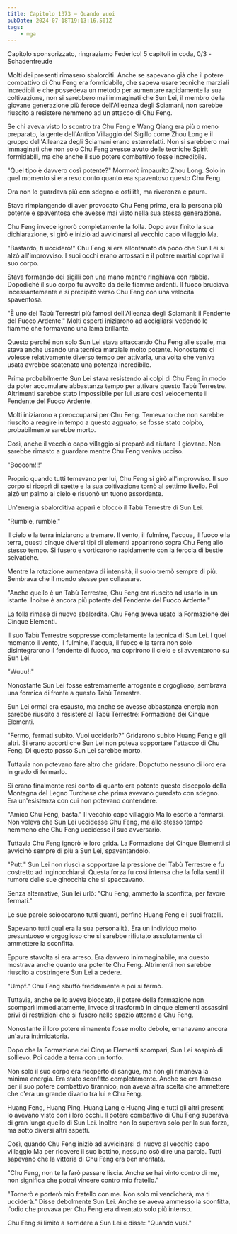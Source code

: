 ```yaml
---
title: Capitolo 1373 – Quando vuoi
pubDate: 2024-07-18T19:13:16.501Z
tags:
    - mga
---
```



Capitolo sponsorizzato, ringraziamo Federico!
5 capitoli in coda, 0/3
-Schadenfreude


Molti dei presenti rimasero sbalorditi. Anche se sapevano già che il potere combattivo di Chu Feng era formidabile, che sapeva usare tecniche marziali incredibili e che possedeva un metodo per aumentare rapidamente la sua coltivazione, non si sarebbero mai immaginati che Sun Lei, il membro della giovane generazione più feroce dell'Alleanza degli Sciamani, non sarebbe riuscito a resistere nemmeno ad un attacco di Chu Feng.


Se chi aveva visto lo scontro tra Chu Feng e Wang Qiang era più o meno preparato, la gente dell'Antico Villaggio del Sigillo come Zhou Long e il gruppo dell'Alleanza degli Sciamani erano esterrefatti. Non si sarebbero mai immaginati che non solo Chu Feng avesse avuto delle tecniche Spirit formidabili, ma che anche il suo potere combattivo fosse incredibile.


"Quel tipo è davvero così potente?" Mormorò impaurito Zhou Long. Solo in quel momento si era reso conto quanto era spaventoso questo Chu Feng.


Ora non lo guardava più con sdegno e ostilità, ma riverenza e paura.


Stava rimpiangendo di aver provocato Chu Feng prima, era la persona più potente e spaventosa che avesse mai visto nella sua stessa generazione.


Chu Feng invece ignorò completamente la folla. Dopo aver finito la sua dichiarazione, si girò e iniziò ad avvicinarsi al vecchio capo villaggio Ma.


"Bastardo, ti ucciderò!" Chu Feng si era allontanato da poco che Sun Lei si alzò all'improvviso. I suoi occhi erano arrossati e il potere martial copriva il suo corpo.


Stava formando dei sigilli con una mano mentre ringhiava con rabbia. Dopodiché il suo corpo fu avvolto da delle fiamme ardenti. Il fuoco bruciava incessantemente e si precipitò verso Chu Feng con una velocità spaventosa.


"È uno dei Tabù Terrestri più famosi dell'Alleanza degli Sciamani: il Fendente del Fuoco Ardente." Molti esperti iniziarono ad accigliarsi vedendo le fiamme che formavano una lama brillante.


Questo perché non solo Sun Lei stava attaccando Chu Feng alle spalle, ma stava anche usando una tecnica marziale molto potente. Nonostante ci volesse relativamente diverso tempo per attivarla, una volta che veniva usata avrebbe scatenato una potenza incredibile.


 Prima probabilmente Sun Lei stava resistendo ai colpi di Chu Feng in modo da poter accumulare abbastanza tempo per attivare questo Tabù Terrestre. Altrimenti sarebbe stato impossibile per lui usare così velocemente il Fendente del Fuoco Ardente.


Molti iniziarono a preoccuparsi per Chu Feng. Temevano che non sarebbe riuscito a reagire in tempo a questo agguato, se fosse stato colpito, probabilmente sarebbe morto.


Così, anche il vecchio capo villaggio si preparò ad aiutare il giovane. Non sarebbe rimasto a guardare mentre Chu Feng veniva ucciso.


"Boooom!!!"


Proprio quando tutti temevano per lui, Chu Feng si girò all'improvviso. Il suo corpo si ricoprì di saette e la sua coltivazione tornò al settimo livello. Poi alzò un palmo al cielo e risuonò un tuono assordante.


Un'energia sbalorditiva apparì e bloccò il Tabù Terrestre di Sun Lei.


"Rumble, rumble."


Il cielo e la terra iniziarono a tremare. Il vento, il fulmine, l'acqua, il fuoco e la terra, questi cinque diversi tipi di elementi apparirono sopra Chu Feng allo stesso tempo. Si fusero e vorticarono rapidamente con la ferocia di bestie selvatiche.


Mentre la rotazione aumentava di intensità, il suolo tremò sempre di più. Sembrava che il mondo stesse per collassare.


"Anche quello è un Tabù Terrestre, Chu Feng era riuscito ad usarlo in un istante. Inoltre è ancora più potente del Fendente del Fuoco Ardente."


La folla rimase di nuovo sbalordita. Chu Feng aveva usato la Formazione dei Cinque Elementi.


Il suo Tabù Terrestre soppresse completamente la tecnica di Sun Lei. I quel momento il vento, il fulmine, l'acqua, il fuoco e la terra non solo disintegrarono il fendente di fuoco, ma coprirono il cielo e si avventarono su Sun Lei.


"Wuuu!!"


Nonostante Sun Lei fosse estremamente arrogante e orgoglioso, sembrava una formica di fronte a questo Tabù Terrestre.


Sun Lei ormai era esausto, ma anche se avesse abbastanza energia non sarebbe riuscito a resistere al Tabù Terrestre: Formazione dei Cinque Elementi.


"Fermo, fermati subito. Vuoi ucciderlo?" Gridarono subito Huang Feng e gli altri. Si erano accorti che Sun Lei non poteva sopportare l'attacco di Chu Feng. Di questo passo Sun Lei sarebbe morto.


Tuttavia non potevano fare altro che gridare. Dopotutto nessuno di loro era in grado di fermarlo.


Si erano finalmente resi conto di quanto era potente questo discepolo della Montagna del Legno Turchese che prima avevano guardato con sdegno. Era un'esistenza con cui non potevano contendere.


"Amico Chu Feng, basta." Il vecchio capo villaggio Ma lo esortò a fermarsi. Non voleva che Sun Lei uccidesse Chu Feng, ma allo stesso tempo nemmeno che Chu Feng uccidesse il suo avversario.


Tuttavia Chu Feng ignorò le loro grida. La Formazione dei Cinque Elementi si avvicinò sempre di più a Sun Lei, spaventandolo.


"Putt." Sun Lei non riuscì a sopportare la pressione del Tabù Terrestre e fu costretto ad inginocchiarsi. Questa forza fu così intensa che la folla sentì il rumore delle sue ginocchia che si spaccavano.


Senza alternative, Sun lei urlò: "Chu Feng, ammetto la sconfitta, per favore fermati."


Le sue parole scioccarono tutti quanti, perfino Huang Feng e i suoi fratelli.


Sapevano tutti qual era la sua personalità. Era un individuo molto presuntuoso e orgoglioso che si sarebbe rifiutato assolutamente di ammettere la sconfitta.


Eppure stavolta si era arreso. Era davvero inimmaginabile, ma questo mostrava anche quanto era potente Chu Feng. Altrimenti non sarebbe riuscito a costringere Sun Lei a cedere.


"Umpf." Chu Feng sbuffò freddamente e poi si fermò.


Tuttavia, anche se lo aveva bloccato, il potere della formazione non scomparì immediatamente, invece si trasformò in cinque elementi assassini privi di restrizioni che si fusero nello spazio attorno a Chu Feng.


Nonostante il loro potere rimanente fosse molto debole, emanavano ancora un'aura intimidatoria.


Dopo che la Formazione dei Cinque Elementi scomparì, Sun Lei sospirò di sollievo. Poi cadde a terra con un tonfo.


Non solo il suo corpo era ricoperto di sangue, ma non gli rimaneva la minima energia. Era stato sconfitto completamente. Anche se era famoso per il suo potere combattivo tirannico, non aveva altra scelta che ammettere che c'era un grande divario tra lui e Chu Feng.


Huang Feng, Huang Ping, Huang Lang e Huang Jing e tutti gli altri presenti lo avevano visto con i loro occhi. Il potere combattivo di Chu Feng superava di gran lunga quello di Sun Lei. Inoltre non lo superava solo per la sua forza, ma sotto diversi altri aspetti.


Così, quando Chu Feng iniziò ad avvicinarsi di nuovo al vecchio capo villaggio Ma per ricevere il suo bottino, nessuno osò dire una parola. Tutti sapevano che la vittoria di Chu Feng era ben meritata.


"Chu Feng, non te la farò passare liscia. Anche se hai vinto contro di me, non significa che potrai vincere contro mio fratello."


"Tornerò e porterò mio fratello con me. Non solo mi vendicherà, ma ti ucciderà." Disse debolmente Sun Lei. Anche se aveva ammesso la sconfitta, l'odio che provava per Chu Feng era diventato solo più intenso.


Chu Feng si limitò a sorridere a Sun Lei e disse: "Quando vuoi."
                                


                                



